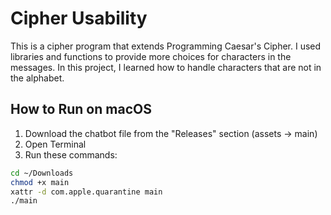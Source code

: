 # Cipher Usability

This is a cipher program that extends Programming Caesar's Cipher. I used libraries and functions to provide more choices for characters in the messages. In this project, I learned how to handle characters that are not in the alphabet.

## How to Run on macOS

1. Download the chatbot file from the "Releases" section (assets → main)
2. Open Terminal
3. Run these commands:

```bash
cd ~/Downloads
chmod +x main
xattr -d com.apple.quarantine main
./main